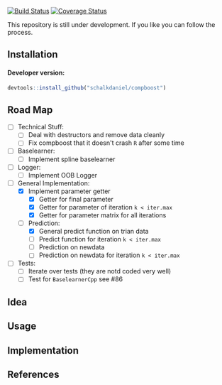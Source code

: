 [![Build Status](https://travis-ci.org/schalkdaniel/compboost.svg?branch=master)](https://travis-ci.org/schalkdaniel/compboost)
[![Coverage Status](https://coveralls.io/repos/github/schalkdaniel/compboost/badge.svg?branch=master)](https://coveralls.io/github/schalkdaniel/compboost?branch=master)

This repository is still under development. If you like you can follow the process.

## Installation

#### Developer version:
```r
devtools::install_github("schalkdaniel/compboost")
```

## Road Map

- [ ] Technical Stuff:
    - [ ] Deal with destructors and remove data cleanly
    - [ ] Fix compboost that it doesn't crash `R` after some time
    
- [ ] Baselearner:
    - [ ] Implement spline baselearner
    
- [ ] Logger:
    - [ ] Implement OOB Logger
    
- [ ] General Implementation:
    - [x] Implement parameter getter
        - [x] Getter for final parameter
        - [x] Getter for parameter of iteration `k < iter.max`
        - [x] Getter for parameter matrix for all iterations
    - [ ] Prediction:
        - [x] General predict function on trian data
        - [ ] Predict function for iteration `k < iter.max`
        - [ ] Prediction on newdata
        - [ ] Prediction on newdata for iteration `k < iter.max`
        
- [ ] Tests:
    - [ ] Iterate over tests (they are notd coded very well)
    - [ ] Test for `BaselearnerCpp` see #86

## Idea

## Usage

## Implementation

## References
